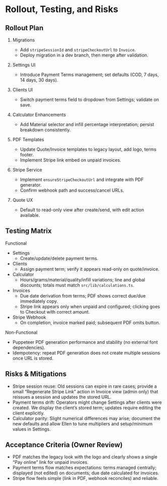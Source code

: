 # Rollout, Testing, and Risks

## Rollout Plan
1) Migrations
   - Add `stripeSessionId` and `stripeCheckoutUrl` to `Invoice`.
   - Deploy migration in a dev branch, then merge after validation.

2) Settings UI
   - Introduce Payment Terms management; set defaults (COD, 7 days, 14 days, 30 days).

3) Clients UI
   - Switch payment terms field to dropdown from Settings; validate on save.

4) Calculator Enhancements
   - Add Material selector and infill percentage interpretation; persist breakdown consistently.

5) PDF Templates
   - Update Quote/Invoice templates to legacy layout, add logo, terms footer.
   - Implement Stripe link embed on unpaid invoices.

6) Stripe Service
   - Implement `ensureStripeCheckoutUrl` and integrate with PDF generator.
   - Confirm webhook path and success/cancel URLs.

7) Quote UX
   - Default to read-only view after create/send, with edit action available.

## Testing Matrix

Functional
- Settings
  - Create/update/delete payment terms.
- Clients
  - Assign payment term; verify it appears read-only on quote/invoice.
- Calculator
  - Hours/grams/material/quality/infill variations; line and global discounts; totals must match `src/lib/calculations.ts`.
- Invoices
  - Due date derivation from terms; PDF shows correct due/due immediately copy.
  - Stripe link appears only when unpaid and configured; clicking goes to Checkout with correct amount.
- Stripe Webhook
  - On completion, invoice marked paid; subsequent PDF omits button.

Non-Functional
- Puppeteer PDF generation performance and stability (no external font dependencies).
- Idempotency: repeat PDF generation does not create multiple sessions once URL is stored.

## Risks & Mitigations
- Stripe session reuse: Old sessions can expire in rare cases; provide a small “Regenerate Stripe Link” action in Invoice view (admin only) that reissues a session and updates the stored URL.
- Payment terms drift: Operators might change Settings after clients were created. We display the client’s stored term; updates require editing the client explicitly.
- Calculator parity: Slight numerical differences may arise; document the new defaults and allow Ellen to tune multipliers and setup/minimum values in Settings.

## Acceptance Criteria (Owner Review)
- PDF matches the legacy look with the logo and clearly shows a single “Pay online” link for unpaid invoices.
- Payment terms flow matches expectations: terms managed centrally; displayed (not edited) on documents; due date calculated for invoices.
- Stripe flow feels simple (link in PDF, webhook reconciles) and reliable.

